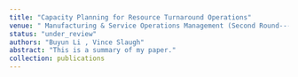 ```yaml
---
title: "Capacity Planning for Resource Turnaround Operations"
venue: " Manufacturing & Service Operations Management (Second Round---Major Revision)"
status: "under_review"
authors: "Buyun Li , Vince Slaugh"
abstract: "This is a summary of my paper."
collection: publications
---
```

